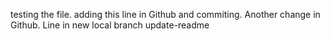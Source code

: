 testing the file.
adding this line in Github and commiting.
Another change in Github.
Line in new local branch update-readme
